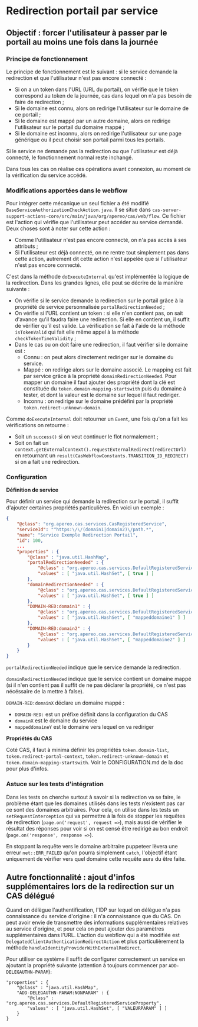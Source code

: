 # Redirection portail par service  

## Objectif : forcer l'utilisateur à passer par le portail au moins une fois dans la journée

### Principe de fonctionnement

Le principe de fonctionnement est le suivant : si le service demande la redirection et que l'utilisateur n'est pas encore connecté :
- Si on a un token dans l'URL (URL du portail), on vérifie que le token correspond au token de la journée, cas dans lequel on n'a pas besoin de faire de redirection ;
- Si le domaine est connu, alors on redirige l'utilisateur sur le domaine de ce portail ;
- Si le domaine est mappé par un autre domaine, alors on redirige l'utilisateur sur le portail du domaine mappé ;
- Si le domaine est inconnu, alors on redirige l'utilisateur sur une page générique ou il peut choisir son portail parmi tous les portails.

Si le service ne demande pas la redirection ou que l'utilisateur est déjà connecté, le fonctionnement normal reste inchangé.

Dans tous les cas on réalise ces opérations avant connexion, au moment de la vérification du service accédé.

### Modifications apportées dans le webflow

Pour intégrer cette mécanique un seul fichier a été modifié `BaseServiceAuthorizationCheckAction.java`. Il se situe dans `cas-server-support-actions-core/src/main/java/org/apereo/cas/web/flow`. Ce fichier est l'action qui vérifie que l'utilisateur peut accéder au service demandé. 
Deux choses sont à noter sur cette action :
- Comme l'utilisateur n'est pas encore connecté, on n'a pas accès à ses attributs ;
- Si l'utilisateur est déjà connecté, on ne rentre tout simplement pas dans cette action, autrement dit cette action n'est appelée que si l'utilisateur n'est pas encore connecté.

C'est dans la méthode `doExecuteInternal` qu'est implémentée la logique de la redirection. Dans les grandes lignes, elle peut se décrire de la manière suivante :
- On vérifie si le service demande la redirection sur le portail grâce à la propriété de service personnalisée `portalRedirectionNeeded` ;
- On vérifie si l'URL contient un token : si elle n'en contient pas, on sait d'avance qu'il faudra faire une redirection. Si elle en contient un, il suffit de vérifier qu'il est valide. La vérification se fait à l'aide de la méthode `isTokenValid` qui fait elle même appel à la méthode `checkTokenTimeValidity` ;
- Dans le cas ou on doit faire une redirection, il faut vérifier si le domaine est :
	- Connu : on peut alors directement rediriger sur le domaine du service.
	- Mappé : on redirige alors sur le domaine associé. Le mapping est fait par service grâce à la propriété `domainRedirectionNeeded`. Pour mapper un domaine il faut ajouter des propriété dont la clé est constituée du `token.domain-mapping-startswith` puis du domaine à tester, et dont la valeur est le domaine sur lequel il faut rediriger.
	- Inconnu : on redirige sur le domaine prédéfini par la propriété `token.redirect-unknown-domain`.

Comme `doExecuteInternal` doit retourner un `Event`, une fois qu'on a fait les vérifications on retourne : 
- Soit un `success()` si on veut continuer le flot normalement ;
- Soit on fait un `context.getExternalContext().requestExternalRedirect(redirectUrl)` en retournant un `result(CasWebflowConstants.TRANSITION_ID_REDIRECT)` si on a fait une redirection.


### Configuration

**Définition de service**

Pour définir un service qui demande la redirection sur le portail, il suffit d'ajouter certaines propriétés particulières. En voici un exemple :
```json
{
	"@class": "org.apereo.cas.services.CasRegisteredService",
	"serviceId": "^https:\/\/(domain1|domain2)\/path.*",
	"name": "Service Exemple Redirection Portail",
	"id": 100,
	...
	"properties" : {
		"@class" : "java.util.HashMap",
		"portalRedirectionNeeded" : {
			"@class" : "org.apereo.cas.services.DefaultRegisteredServiceProperty",
			"values" : [ "java.util.HashSet", [ true ] ]
		},
		"domainRedirectionNeeded" : {
			"@class" : "org.apereo.cas.services.DefaultRegisteredServiceProperty",
			"values" : [ "java.util.HashSet", [ true ] ]
		},
		"DOMAIN-RED:domain1" : {
			"@class" : "org.apereo.cas.services.DefaultRegisteredServiceProperty",
			"values" : [ "java.util.HashSet", [ "mappeddomaine1" ] ]
		},
		"DOMAIN-RED:domain2" : {
			"@class" : "org.apereo.cas.services.DefaultRegisteredServiceProperty",
			"values" : [ "java.util.HashSet", [ "mappeddomaine2" ] ]
		}
	}
}
```
`portalRedirectionNeeded` indique que le service demande la redirection.

`domainRedirectionNeeded` indique que le service contient un domaine mappé (si il n'en contient pas il suffit de ne pas déclarer la propriété, ce n'est pas nécéssaire de la mettre à false).

`DOMAIN-RED:domainX` déclare un domaine mappé : 
- `DOMAIN-RED:` est un préfixe définit dans la configuration du CAS
- `domainX` est le domaine du service
- `mappeddomaineY` est le domaine vers lequel on va rediriger


**Propriétés du CAS**

Coté CAS, il faut à minima définir les propriétés `token.domain-list`, `token.redirect-portal-context`, `token.redirect-unknown-domain` et `token.domain-mapping-startswith`. Voir le CONFIGURATION.md de la doc pour plus d'infos.

### Astuce sur les tests d'intégration

Dans les tests on cherche surtout à savoir si la redirection va se faire, le problème étant que les domaines utilisés dans les tests n’existent pas car ce sont des domaines arbitraires. Pour cela, on utilise dans les tests un `setRequestInterception` qui va permettre à la fois de stopper les requêtes de redirection (`page.on('request', request =>`), mais aussi de vérifier le résultat des réponses pour voir si on est censé être redirigé au bon endroit (`page.on('response', response =>`).

En stoppant la requête vers le domaine arbitraire puppeteer lèvera une erreur `net::ERR_FAILED` qu'on pourra simplement `catch`, l'objectif étant uniquement de vérifier vers quel domaine cette requête aura du être faite.

## Autre fonctionnalité : ajout d'infos supplémentaires lors de la redirection sur un CAS délégué

Quand on délègue l'authentification, l'IDP sur lequel on délègue n'a pas connaissance du service d'origine : il n'a connaissance que du CAS. On peut avoir envie de transmettre des informations supplémentaires relatives au service d'origine, et pour cela on peut ajouter des paramètres supplémentaires dans l'URL. L'action du webflow qui a été modifiée est `DelegatedClientAuthenticationRedirectAction` et plus particulièrement la méthode `handleIdentityProviderWithExternalRedirect`.

Pour utiliser ce système il suffit de configurer correctement un service en ajoutant la propriété suivante (attention à toujours commencer par `ADD-DELEGAUTHN-PARAM`):
```
"properties" : {
	"@class" : "java.util.HashMap",
	"ADD-DELEGAUTHN-PARAM:NONPARAM" : {
		"@class" : "org.apereo.cas.services.DefaultRegisteredServiceProperty",
		"values" : [ "java.util.HashSet", [ "VALEURPARAM" ] ]
	}
}
```